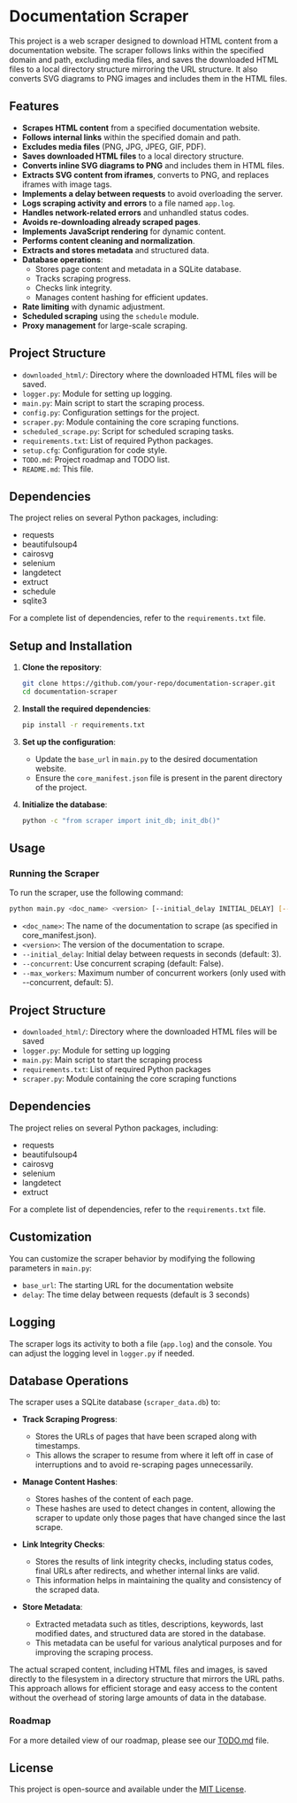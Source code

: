 # Documentation Scraper

This project is a web scraper designed to download HTML content from a documentation website. The scraper follows links within the specified domain and path, excluding media files, and saves the downloaded HTML files to a local directory structure mirroring the URL structure. It also converts SVG diagrams to PNG images and includes them in the HTML files.

## Features

- **Scrapes HTML content** from a specified documentation website.
- **Follows internal links** within the specified domain and path.
- **Excludes media files** (PNG, JPG, JPEG, GIF, PDF).
- **Saves downloaded HTML files** to a local directory structure.
- **Converts inline SVG diagrams to PNG** and includes them in HTML files.
- **Extracts SVG content from iframes**, converts to PNG, and replaces iframes with image tags.
- **Implements a delay between requests** to avoid overloading the server.
- **Logs scraping activity and errors** to a file named `app.log`.
- **Handles network-related errors** and unhandled status codes.
- **Avoids re-downloading already scraped pages**.
- **Implements JavaScript rendering** for dynamic content.
- **Performs content cleaning and normalization**.
- **Extracts and stores metadata** and structured data.
- **Database operations**:
  - Stores page content and metadata in a SQLite database.
  - Tracks scraping progress.
  - Checks link integrity.
  - Manages content hashing for efficient updates.
- **Rate limiting** with dynamic adjustment.
- **Scheduled scraping** using the `schedule` module.
- **Proxy management** for large-scale scraping.

## Project Structure

- `downloaded_html/`: Directory where the downloaded HTML files will be saved.
- `logger.py`: Module for setting up logging.
- `main.py`: Main script to start the scraping process.
- `config.py`: Configuration settings for the project.
- `scraper.py`: Module containing the core scraping functions.
- `scheduled_scrape.py`: Script for scheduled scraping tasks.
- `requirements.txt`: List of required Python packages.
- `setup.cfg`: Configuration for code style.
- `TODO.md`: Project roadmap and TODO list.
- `README.md`: This file.

## Dependencies

The project relies on several Python packages, including:

- requests
- beautifulsoup4
- cairosvg
- selenium
- langdetect
- extruct
- schedule
- sqlite3

For a complete list of dependencies, refer to the `requirements.txt` file.

## Setup and Installation

1. **Clone the repository**:
    ```bash
    git clone https://github.com/your-repo/documentation-scraper.git
    cd documentation-scraper
    ```

2. **Install the required dependencies**:
    ```bash
    pip install -r requirements.txt
    ```

3. **Set up the configuration**:
    - Update the `base_url` in `main.py` to the desired documentation website.
    - Ensure the `core_manifest.json` file is present in the parent directory of the project.

4. **Initialize the database**:
    ```bash
    python -c "from scraper import init_db; init_db()"
    ```

## Usage

### Running the Scraper

To run the scraper, use the following command:

```bash
python main.py <doc_name> <version> [--initial_delay INITIAL_DELAY] [--concurrent] [--max_workers MAX_WORKERS]
```

- `<doc_name>`: The name of the documentation to scrape (as specified in core_manifest.json).
- `<version>`: The version of the documentation to scrape.
- `--initial_delay`: Initial delay between requests in seconds (default: 3).
- `--concurrent`: Use concurrent scraping (default: False).
- `--max_workers`: Maximum number of concurrent workers (only used with --concurrent, default: 5).

## Project Structure

- `downloaded_html/`: Directory where the downloaded HTML files will be saved
- `logger.py`: Module for setting up logging
- `main.py`: Main script to start the scraping process
- `requirements.txt`: List of required Python packages
- `scraper.py`: Module containing the core scraping functions

## Dependencies

The project relies on several Python packages, including:

- requests
- beautifulsoup4
- cairosvg
- selenium
- langdetect
- extruct

For a complete list of dependencies, refer to the `requirements.txt` file.

## Customization

You can customize the scraper behavior by modifying the following parameters in `main.py`:

- `base_url`: The starting URL for the documentation website
- `delay`: The time delay between requests (default is 3 seconds)

## Logging

The scraper logs its activity to both a file (`app.log`) and the console. You can adjust the logging level in `logger.py` if needed.

## Database Operations

The scraper uses a SQLite database (`scraper_data.db`) to:

- **Track Scraping Progress**:
  - Stores the URLs of pages that have been scraped along with timestamps.
  - This allows the scraper to resume from where it left off in case of interruptions and to avoid re-scraping pages unnecessarily.

- **Manage Content Hashes**:
  - Stores hashes of the content of each page.
  - These hashes are used to detect changes in content, allowing the scraper to update only those pages that have changed since the last scrape.

- **Link Integrity Checks**:
  - Stores the results of link integrity checks, including status codes, final URLs after redirects, and whether internal links are valid.
  - This information helps in maintaining the quality and consistency of the scraped data.

- **Store Metadata**:
  - Extracted metadata such as titles, descriptions, keywords, last modified dates, and structured data are stored in the database.
  - This metadata can be useful for various analytical purposes and for improving the scraping process.

The actual scraped content, including HTML files and images, is saved directly to the filesystem in a directory structure that mirrors the URL paths. This approach allows for efficient storage and easy access to the content without the overhead of storing large amounts of data in the database.


### Roadmap

For a more detailed view of our roadmap, please see our [TODO.md](TODO.md) file.

## License

This project is open-source and available under the [MIT License](LICENSE).
